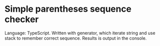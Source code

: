# Simple parentheses sequence checker

Language: TypeScript.
Written with generator, which iterate string and use stack to remember correct sequence.
Results is output in the console.
